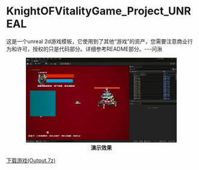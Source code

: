 # KnightOFVitalityGame_Project_UNREAL
这是一个unreal 2d游戏模板，它使用到了其他“游戏”的资产，您需要注意商业行为和许可，授权的只是代码部分。详细参考README部分。---问湫


<p align="center">
  <img src="README_QuotedAssetes/demo.gif" alt="演示" width="400" />
  <br>
  <b>演示效果</b>
</p>

[下载游戏(Output.7z)](https://github.com/OpenFrQuSh/KnightOFVitalityGame_Project_UNREAL/releases/tag/shipping)

